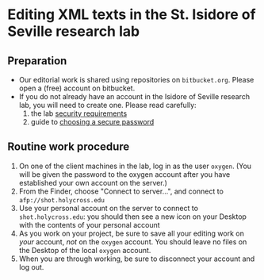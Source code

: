 # Editing XML texts in the St. Isidore of Seville research lab #


## Preparation ##

- Our editorial work is shared using repositories on `bitbucket.org`.  Please open a (free) account on bitbucket.
- If you do not already have an account in the Isidore of Seville research lab, you will need to create one.  Please read carefully:
    1. the lab [security requirements](http://shot.holycross.edu/isidore/security.html)
    2. guide to [choosing a secure password](http://shot.holycross.edu/isidore/passwords.html)


## Routine work procedure ##

1. On one of the client machines in the lab, log in as the user `oxygen`.  (You will be given the password to the oxygen account after you have established your own account on the server.)
2. From the Finder, choose "Connect to server…", and connect to `afp://shot.holycross.edu`
3. Use your personal account on the server to connect to `shot.holycross.edu`:  you should then see a new icon on your Desktop with the contents of your personal account
4. As you work on your project, be sure to save all your editing work on *your* account, *not* on the `oxygen` account.  You should leave no files on the Desktop of the local `oxygen` account.
5. When you are through working, be sure to disconnect your account and log out.
